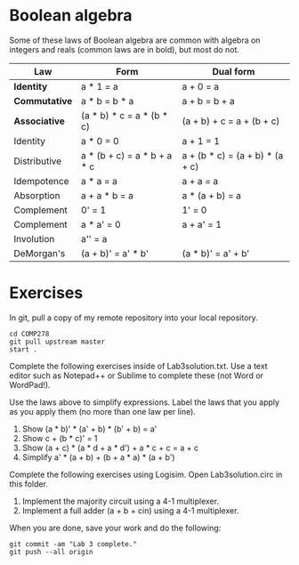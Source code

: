 # Boolean algebra

Some of these laws of Boolean algebra are common with algebra on integers and reals (common laws are in bold), but most do not.

Law                | Form                        | Dual form
------------------ | --------------------------- | -----------
**Identity**       | a * 1 = a                   | a + 0 = a
**Commutative**    | a * b = b * a               | a + b = b + a
**Associative**    | (a * b) * c = a * (b * c)   | (a + b) + c = a + (b + c)
Identity           | a * 0 = 0                   | a + 1 = 1
Distributive       | a * (b + c) = a * b + a * c | a + (b * c) = (a + b) * (a + c)
Idempotence        | a * a = a                   | a + a = a
Absorption         | a + a * b = a               | a * (a + b) = a
Complement         | 0' = 1                      | 1' = 0
Complement         | a * a' = 0                  | a + a' = 1
Involution         | a'' = a                     |
DeMorgan's         | (a + b)' = a' * b'          | (a * b)' = a' + b'

# Exercises
In git, pull a copy of my remote repository into your local repository.

	cd COMP278
	git pull upstream master
	start .

Complete the following exercises inside of Lab3solution.txt. Use a text editor such as Notepad++ or Sublime to complete these (not Word or WordPad!).

Use the laws above to simplify expressions. Label the laws that you apply as you apply them (no more than one law per line).

1. Show (a * b)' * (a' + b) * (b' + b) = a'
2. Show c + (b * c)' = 1
3. Show (a + c) * (a * d + a * d') + a * c + c = a + c
4. Simplify a' * (a + b) + (b + a * a) * (a + b')

Complete the following exercises using Logisim. Open Lab3solution.circ in this folder.

1. Implement the majority circuit using a 4-1 multiplexer.
2. Implement a full adder (a + b + cin) using a 4-1 multiplexer.

When you are done, save your work and do the following:

	git commit -am "Lab 3 complete."
	git push --all origin
